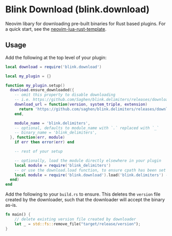 # Blink Download (blink.download)

Neovim libary for downloading pre-built binaries for Rust based plugins. For a quick start, see the [neovim-lua-rust-template](https://github.com/Saghen/neovim-lua-rust-template).

## Usage

Add the following at the top level of your plugin:

```lua
local download = require('blink.download')

local my_plugin = {}

function my_plugin.setup()
  download.ensure_downloaded({
    -- omit this property to disable downloading
    -- i.e. https://github.com/Saghen/blink.delimiters/releases/download/v0.1.0/x86_64-unknown-linux-gnu.so
    download_url = function(version, system_triple, extension)
      return 'https://github.com/saghen/blink.delimiters/releases/download/' .. version .. '/' .. system_triple .. extension
    end,

    module_name = 'blink.delimiters',
    -- optional, defaults to module_name with `.` replaced with `_`
    -- binary_name = 'blink_delimiters',
  }, function(err, module)
    if err then error(err) end

    -- rest of your setup

    -- optionally, load the module directly elsewhere in your plugin
    local module = require('blink_delimiters')
    -- or use the download.load function, to ensure cpath has been set
    local module = require('blink.download').load('blink.delimiters') -- optionally provide the binary_name too
  end)
end
```


Add the following to your `build.rs` to ensure. This deletes the `version` file created by the downloader, such that the downloader will accept the binary as-is.

```rust
fn main() {
    // delete existing version file created by downloader
    let _ = std::fs::remove_file("target/release/version");
}
```
